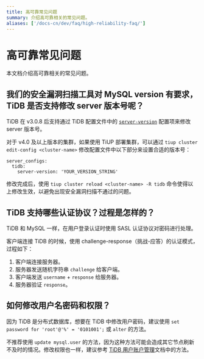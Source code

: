 ```yaml
---
title: 高可靠常见问题
summary: 介绍高可靠相关的常见问题。
aliases: ['/docs-cn/dev/faq/high-reliability-faq/']
---
```


# 高可靠常见问题

本文档介绍高可靠相关的常见问题。

## 我们的安全漏洞扫描工具对 MySQL version 有要求，TiDB 是否支持修改 server 版本号呢？

TiDB 在 v3.0.8 后支持通过 TiDB 配置文件中的 [`server-version`](/tidb-configuration-file.md#server-version) 配置项来修改 server 版本号。

对于 v4.0 及以上版本的集群，如果使用 TiUP 部署集群，可以通过 `tiup cluster edit-config <cluster-name>` 修改配置文件中以下部分来设置合适的版本号：

```
server_configs:
  tidb:
    server-version: 'YOUR_VERSION_STRING'
```

修改完成后，使用 `tiup cluster reload <cluster-name> -R tidb` 命令使得以上修改生效，以避免出现安全漏洞扫描不通过的问题。

## TiDB 支持哪些认证协议？过程是怎样的？

TiDB 和 MySQL 一样，在用户登录认证时使用 SASL 认证协议对密码进行处理。

客户端连接 TiDB 的时候，使用 challenge-response（挑战-应答）的认证模式，过程如下：

1. 客户端连接服务器。
2. 服务器发送随机字符串 `challenge` 给客户端。
3. 客户端发送 `username` + `response` 给服务器。
4. 服务器验证 `response`。

## 如何修改用户名密码和权限？

因为 TiDB 是分布式数据库，想要在 TiDB 中修改用户密码，建议使用 `set password for 'root'@'%' = '0101001';` 或 `alter` 的方法。

不推荐使用 `update mysql.user` 的方法，因为这种方法可能会造成其它节点刷新不及时的情况。修改权限也一样，建议参考 [TiDB 用户账户管理](/user-account-management.md)文档中的方法。

